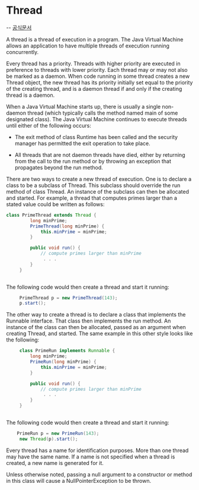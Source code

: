 # Thread
--
[공식문서](https://developer.android.com/reference/java/lang/Thread.html)

A thread is a thread of execution in a program. The Java Virtual Machine allows an application to have multiple threads of execution running concurrently.

Every thread has a priority. Threads with higher priority are executed in preference to threads with lower priority. Each thread may or may not also be marked as a daemon. When code running in some thread creates a new Thread object, the new thread has its priority initially set equal to the priority of the creating thread, and is a daemon thread if and only if the creating thread is a daemon.

When a Java Virtual Machine starts up, there is usually a single non-daemon thread (which typically calls the method named main of some designated class). The Java Virtual Machine continues to execute threads until either of the following occurs:

- The exit method of class Runtime has been called and the security manager has permitted the exit operation to take place.

- All threads that are not daemon threads have died, either by returning from the call to the run method or by throwing an exception that propagates beyond the run method.

There are two ways to create a new thread of execution. One is to declare a class to be a subclass of Thread. This subclass should override the run method of class Thread. An instance of the subclass can then be allocated and started. For example, a thread that computes primes larger than a stated value could be written as follows:

```java
class PrimeThread extends Thread {
         long minPrime;
         PrimeThread(long minPrime) {
             this.minPrime = minPrime;
         }

         public void run() {
             // compute primes larger than minPrime
              . . .
         }
     }
 
```
The following code would then create a thread and start it running:

```java
     PrimeThread p = new PrimeThread(143);
     p.start();
```
The other way to create a thread is to declare a class that implements the Runnable interface. That class then implements the run method. An instance of the class can then be allocated, passed as an argument when creating Thread, and started. The same example in this other style looks like the following:
```java
     class PrimeRun implements Runnable {
         long minPrime;
         PrimeRun(long minPrime) {
             this.minPrime = minPrime;
         }

         public void run() {
             // compute primes larger than minPrime
              . . .
         }
     }
 
```
The following code would then create a thread and start it running:

```java
    PrimeRun p = new PrimeRun(143);
     new Thread(p).start();
```
Every thread has a name for identification purposes. More than one thread may have the same name. If a name is not specified when a thread is created, a new name is generated for it.

Unless otherwise noted, passing a null argument to a constructor or method in this class will cause a NullPointerException to be thrown.